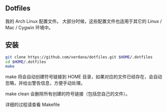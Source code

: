 ## Dotfiles

我的 Arch Linux 配置文件。
大部分时候，这些配置文件也适用于其它的 Linux / Mac / Cygwin 环境中。

## 安装

```sh
git clone https://github.com/verdana/dotfiles.git $HOME/.dotfiles
cd $HOME/.dotfiles
make
```

make 将会自动创建符号链接到 HOME 目录，如果对应的文件已经存在，会自动
忽略，并给出警告信息，方便手动处理。

make clean 会删除所有创建的符号链接（包括您自己的文件）。

详细的过程请查看 Makefile


